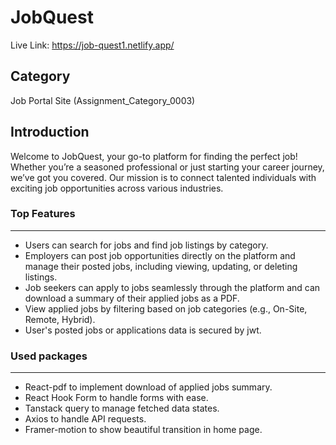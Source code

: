 # JobQuest

Live Link: https://job-quest1.netlify.app/

## Category

Job Portal Site (Assignment_Category_0003)

## Introduction

Welcome to JobQuest, your go-to platform for finding the perfect job! Whether you’re a seasoned professional or just starting your career journey, we’ve got you covered. Our mission is to connect talented individuals with exciting job opportunities across various industries.

### Top Features
---

- Users can search for jobs and find job listings by category.
- Employers can post job opportunities directly on the platform and manage their posted jobs, including viewing, updating, or deleting listings.
- Job seekers can apply to jobs seamlessly through the platform and can download a summary of their applied jobs as a PDF.
- View applied jobs by filtering based on job categories (e.g., On-Site, Remote, Hybrid).
- User's posted jobs or applications data is secured by jwt.

### Used packages
---

- React-pdf to implement download of applied jobs summary.
- React Hook Form to handle forms with ease.
- Tanstack query to manage fetched data states.
- Axios to handle API requests.
- Framer-motion to show beautiful transition in home page.
